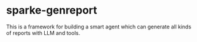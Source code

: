 # sparke-genreport
This is a framework for building a smart agent which can generate all kinds of reports with LLM and tools. 
